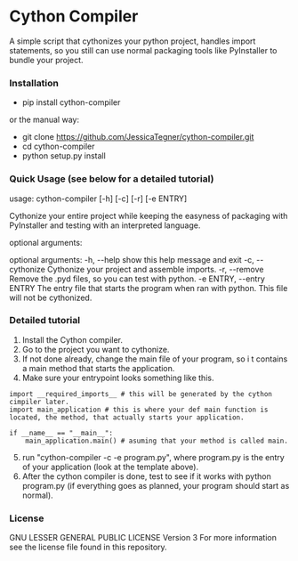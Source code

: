 # Cython Compiler
A simple script that cythonizes your python project, handles import statements, so you still can use normal packaging tools like PyInstaller to bundle your project.

### Installation
* pip install cython-compiler

or the manual way:

* git clone https://github.com/JessicaTegner/cython-compiler.git
* cd cython-compiler
* python setup.py install


### Quick Usage (see below for a detailed tutorial)
usage: cython-compiler [-h] [-c] [-r] [-e ENTRY]

Cythonize your entire project while keeping the easyness of packaging with
PyInstaller and testing with an interpreted language.

optional arguments:

optional arguments:
  -h, --help            show this help message and exit
  -c, --cythonize       Cythonize your project and assemble imports.
  -r, --remove          Remove the .pyd files, so you can test with python.
  -e ENTRY, --entry ENTRY
                        The entry file that starts the program when ran with python. This file will not be cythonized.


### Detailed tutorial
1. Install the Cython compiler.
2. Go to the project you want to cythonize.
3. If not done already, change the main file of your program, so i t contains a main method that starts the application.
4. Make sure your entrypoint looks something like this.

```
import __required_imports__ # this will be generated by the cython cimpiler later.
import main_application # this is where your def main function is located, the method, that actually starts your application.

if __name__ == "__main__":
	main_application.main() # asuming that your method is called main.
```

5. run "cython-compiler -c -e program.py", where program.py is the entry of your application (look at the template above).
6. After the cython compiler is done, test to see if it works with python program.py (if everything goes as planned, your program should start as normal).

### License
GNU LESSER GENERAL PUBLIC LICENSE  Version 3
For more information see the license file found in this repository.

